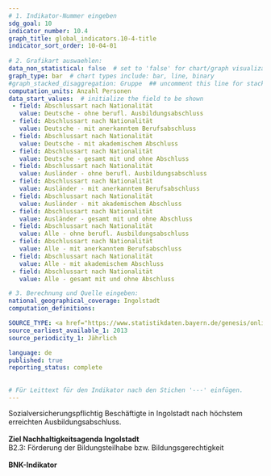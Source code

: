 ```yaml
---
# 1. Indikator-Nummer eingeben 
sdg_goal: 10 
indicator_number: 10.4
graph_title: global_indicators.10-4-title
indicator_sort_order: 10-04-01
 
# 2. Grafikart auswaehlen: 
data_non_statistical: false  # set to 'false' for chart/graph visualization 
graph_type: bar  # chart types include: bar, line, binary 
#graph_stacked_disaggregation: Gruppe  ## uncomment this line for stacked bars. eplace 'Geschlecht' with the field of aggregation. 
computation_units: Anzahl Personen 
data_start_values:  # initialize the field to be shown  
 - field: Abschlussart nach Nationalität 
   value: Deutsche - ohne berufl. Ausbildungsabschluss 
 - field: Abschlussart nach Nationalität 
   value: Deutsche - mit anerkanntem Berufsabschluss
 - field: Abschlussart nach Nationalität 
   value: Deutsche - mit akademischem Abschluss
 - field: Abschlussart nach Nationalität 
   value: Deutsche - gesamt mit und ohne Abschluss
 - field: Abschlussart nach Nationalität 
   value: Ausländer - ohne berufl. Ausbildungsabschluss 
 - field: Abschlussart nach Nationalität 
   value: Ausländer - mit anerkanntem Berufsabschluss
 - field: Abschlussart nach Nationalität 
   value: Ausländer - mit akademischem Abschluss
 - field: Abschlussart nach Nationalität 
   value: Ausländer - gesamt mit und ohne Abschluss
 - field: Abschlussart nach Nationalität 
   value: Alle - ohne berufl. Ausbildungsabschluss 
 - field: Abschlussart nach Nationalität 
   value: Alle - mit anerkanntem Berufsabschluss
 - field: Abschlussart nach Nationalität 
   value: Alle - mit akademischem Abschluss
 - field: Abschlussart nach Nationalität 
   value: Alle - gesamt mit und ohne Abschluss               

# 3. Berechnung und Quelle eingeben: 
national_geographical_coverage: Ingolstadt 
computation_definitions: 

SOURCE_TYPE: <a href="https://www.statistikdaten.bayern.de/genesis/online#astructure">Bayerisches Landesamt für Statistik</a>  # data source  
source_earliest_available_1: 2013
source_periodicity_1: Jährlich

language: de   
published: true 
reporting_status: complete
 
 
# Für Leittext für den Indikator nach den Stichen '---' einfügen. 
---
```

Sozialversicherungspflichtig Beschäftigte in Ingolstadt nach höchstem erreichten Ausbildungsabschluss. <br>
<br>
<b>Ziel Nachhaltigkeitsagenda Ingolstadt</b><br>
B2.3: Förderung der Bildungsteilhabe bzw. Bildungsgerechtigkeit<br>
<br>
<b>BNK-Indikator</b>
